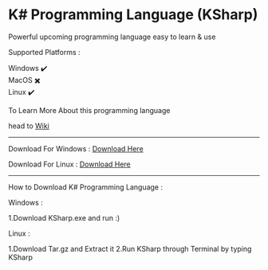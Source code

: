 # K# Programming Language (KSharp)

Powerful upcoming programming language easy to learn & use

Supported Platforms :

Windows ✔️
<br />
MacOS  ✖️
<br />
Linux ✔️

To Learn More About this programming language

head to [Wiki](https://github.com/syllicasoftware/KSharp-Language/wiki)

----------------------------------------------------------------------------

Download For Windows : [Download Here](https://github.com/kypier-inc/KSharp-Language/releases/download/v0.3.3/KSharp.exe)

Download For Linux : [Download Here](https://github.com/kypier-inc/KSharp-Language/releases/download/v0.3.2/KSharp-0.3.2.tar.gz)

------------------------------------------------------------------------------

How to Download K# Programming Language :

Windows :

1.Download KSharp.exe and run :)

Linux :

1.Download Tar.gz and Extract it
2.Run KSharp through Terminal by typing KSharp


